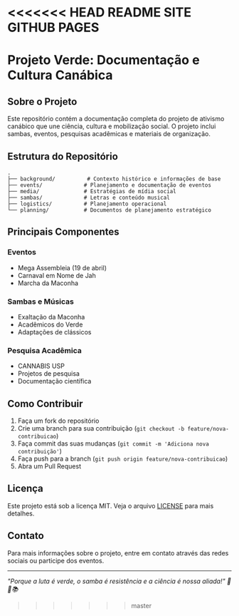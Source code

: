 <<<<<<< HEAD
README
SITE GITHUB PAGES
=======
# Projeto Verde: Documentação e Cultura Canábica

## Sobre o Projeto
Este repositório contém a documentação completa do projeto de ativismo canábico que une ciência, cultura e mobilização social. O projeto inclui sambas, eventos, pesquisas acadêmicas e materiais de organização.

## Estrutura do Repositório

```
.
├── background/          # Contexto histórico e informações de base
├── events/             # Planejamento e documentação de eventos
├── media/              # Estratégias de mídia social
├── sambas/             # Letras e conteúdo musical
├── logistics/          # Planejamento operacional
└── planning/           # Documentos de planejamento estratégico
```

## Principais Componentes

### Eventos
- Mega Assembleia (19 de abril)
- Carnaval em Nome de Jah
- Marcha da Maconha

### Sambas e Músicas
- Exaltação da Maconha
- Acadêmicos do Verde
- Adaptações de clássicos

### Pesquisa Acadêmica
- CANNABIS USP
- Projetos de pesquisa
- Documentação científica

## Como Contribuir

1. Faça um fork do repositório
2. Crie uma branch para sua contribuição (`git checkout -b feature/nova-contribuicao`)
3. Faça commit das suas mudanças (`git commit -m 'Adiciona nova contribuição'`)
4. Faça push para a branch (`git push origin feature/nova-contribuicao`)
5. Abra um Pull Request

## Licença
Este projeto está sob a licença MIT. Veja o arquivo [LICENSE](LICENSE) para mais detalhes.

## Contato
Para mais informações sobre o projeto, entre em contato através das redes sociais ou participe dos eventos.

---
*"Porque a luta é verde, o samba é resistência e a ciência é nossa aliada!" 🌿🎶📚* 
>>>>>>> master
